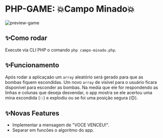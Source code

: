 # PHP-GAME: 💥Campo Minado💥

![preview-game](https://i.ibb.co/Lp390KJ/Whats-App-Image-2023-09-08-at-18-27-27.jpg)

## ✨Como rodar
Execute via CLI PHP o comando `php campo-minado.php`.

## ✨Funcionamento
Após rodar a aplicaçaão um `array` aleatório será gerado para que as bombas fiquem escondidas.
Um novo `array` de visível para o usuário ficara disponível para esconder as bombas.
Na media que ele for respondendo as linhas e colunas que deseja desvendar, o app 
mostra se ele acertou uma mina escondida (💥) e explodiu ou se foi uma posição segura (😊).

## ✨Novas Features
- Implementar a mensagem de "VOCE VENCEU!".
- Separar em funcões o algoritmo do app. 